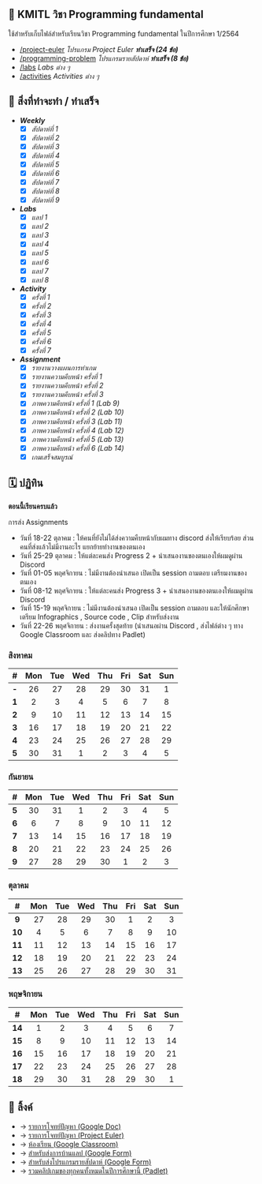 ## 📑 KMITL วิชา Programming fundamental

ใช้สำหรับเก็บไฟล์สำหรับเรียนวิชา Programming fundamental ในปีการศึกษา 1/2564

- [/project-euler](https://github.com/KornYellow/kmitl-pro-fund/tree/main/project-euler) _โปรแกรม Project Euler **ทำเสร็จ (24 ข้อ)**_
- [/programming-problem](https://github.com/KornYellow/kmitl-pro-fund/tree/main/programming-problem) _โปรแกรมรายสัปดาห์ **ทำเสร็จ (8 ข้อ)**_
- [/labs](https://github.com/KornYellow/kmitl-pro-fund/tree/main/labs) _Labs ต่าง ๆ_
- [/activities](https://github.com/KornYellow/kmitl-pro-fund/tree/main/activities) _Activities ต่าง ๆ_

## 📝 สิ่งที่ทำจะทำ / ทำเสร็จ

- **_Weekly_**
    - [x] _สัปดาห์ที่ 1_
    - [x] _สัปดาห์ที่ 2_
    - [x] _สัปดาห์ที่ 3_
    - [x] _สัปดาห์ที่ 4_
    - [x] _สัปดาห์ที่ 5_
    - [x] _สัปดาห์ที่ 6_
    - [x] _สัปดาห์ที่ 7_
    - [x] _สัปดาห์ที่ 8_
    - [x] _สัปดาห์ที่ 9_
- **_Labs_**
    - [x] _แลป 1_
    - [x] _แลป 2_
    - [x] _แลป 3_
    - [x] _แลป 4_
    - [x] _แลป 5_
    - [x] _แลป 6_
    - [x] _แลป 7_
    - [x] _แลป 8_
- **_Activity_**
    - [x] _ครั้งที่ 1_
    - [x] _ครั้งที่ 2_
    - [x] _ครั้งที่ 3_
    - [x] _ครั้งที่ 4_
    - [x] _ครั้งที่ 5_
    - [x] _ครั้งที่ 6_
    - [x] _ครั้งที่ 7_
- **_Assignment_**
    - [x] _รายงานวางแผนการทำเกม_
    - [x] _รายงานความคืบหน้า ครั้งที่ 1_
    - [x] _รายงานความคืบหน้า ครั้งที่ 2_
    - [x] _รายงานความคืบหน้า ครั้งที่ 3_
    - [x] _ภาพความคืบหน้า ครั้งที่ 1 (Lab 9)_
    - [x] _ภาพความคืบหน้า ครั้งที่ 2 (Lab 10)_
    - [x] _ภาพความคืบหน้า ครั้งที่ 3 (Lab 11)_
    - [x] _ภาพความคืบหน้า ครั้งที่ 4 (Lab 12)_
    - [x] _ภาพความคืบหน้า ครั้งที่ 5 (Lab 13)_
    - [x] _ภาพความคืบหน้า ครั้งที่ 6 (Lab 14)_
    - [x] _เกมเสร็จสมบูรณ์_

## 🗓️ ปฏิทิน

**ตอนนี้เรียนครบแล้ว**

การส่ง Assignments
- วันที่ 18-22 ตุลาคม : ให้คนที่ยังไม่ได้ส่งความคืบหน้ากับผมทาง discord ส่งให้เรียบร้อย ส่วนคนที่ส่งแล้วไม่มีงานอะไร แยกย้ายทำงานของตนเอง
- วันที่ 25-29 ตุลาคม : ให้แต่ละคนส่ง Progress 2 + นำเสนองานของตนเองให้ผมดูผ่าน Discord
- วันที่ 01-05 พฤศจิกายน : ไม่มีงานต้องนำเสนอ เปิดเป็น session ถามตอบ เตรียมงานของตนเอง
- วันที่ 08-12 พฤศจิกายน : ให้แต่ละคนส่ง Progress 3 + นำเสนองานของตนเองให้ผมดูผ่าน Discord
- วันที่ 15-19 พฤศจิกายน : ไม่มีงานต้องนำเสนอ เปิดเป็น session ถามตอบ และให้นักศึกษาเตรียม Infographics , Source code , Clip สำหรับส่งงาน
- วันที่ 22-26 พฤศจิกายน : ส่งงานครั้งสุดท้าย (นำเสนอผ่าน Discord , ส่งไฟล์ต่าง ๆ ทาง Google Classroom และ ส่งคลิปทาง Padlet)

### สิงหาคม
|   #   | Mon | Tue | Wed | Thu | Fri | Sat | Sun |
| :---: | :-: | :-: | :-: | :-: | :-: | :-: | :-: |
| **-** |  26 |  27 |  28 |  29 |  30 |  31 |   1 |
| **1** |   2 |   3 |   4 |   5 |   6 |   7 |   8 |
| **2** |   9 |  10 |  11 |  12 |  13 |  14 |  15 |
| **3** |  16 |  17 |  18 |  19 |  20 |  21 |  22 | 
| **4** |  23 |  24 |  25 |  26 |  27 |  28 |  29 |
| **5** |  30 |  31 |   1 |   2 |   3 |   4 |   5 |

### กันยายน
|   #   | Mon | Tue | Wed | Thu | Fri | Sat | Sun |
| :---: | :-: | :-: | :-: | :-: | :-: | :-: | :-: |
| **5** |  30 |  31 |   1 |   2 |   3 |   4 |   5 |
| **6** |   6 |   7 |   8 |   9 |  10 |  11 |  12 |
| **7** |  13 |  14 |  15 |  16 |  17 |  18 |  19 |
| **8** |  20 |  21 |  22 |  23 |  24 |  25 |  26 |
| **9** |  27 |  28 |  29 |  30 |   1 |   2 |   3 |

### ตุลาคม
|   #   | Mon | Tue | Wed | Thu | Fri | Sat | Sun |
| :---: | :-: | :-: | :-: | :-: | :-: | :-: | :-: |
| **9** |  27 |  28 |  29 |  30 |   1 |   2 |   3 |
| **10**|   4 |   5 |   6 |   7 |   8 |   9 |  10 |
| **11**|  11 |  12 |  13 |  14 |  15 |  16 |  17 |
| **12**|  18 |  19 |  20 |  21 |  22 |  23 |  24 |
| **13**|  25 |  26 |  27 |  28 |  29 |  30 |  31 |

### พฤษจิกายน
|   #   | Mon | Tue | Wed | Thu | Fri | Sat | Sun |
| :---: | :-: | :-: | :-: | :-: | :-: | :-: | :-: |
| **14**|   1 |   2 |   3 |   4 |   5 |   6 |   7 |
| **15**|   8 |   9 |  10 |  11 |  12 |  13 |  14 |
| **16**|  15 |  16 |  17 |  18 |  19 |  20 |  21 |
| **17**|  22 |  23 |  24 |  25 |  26 |  27 |  28 |
| **18**|  29 |  30 |  31 |  28 |  29 |  30 |   1 |

## 🔗 ลิ้งค์

- → [รายการโจทย์ปัญหา (Google Doc)](https://docs.google.com/document/d/1ZvJCqXif7hGMGWO1VD9V2Lkamiu-ZDyI9epi1ooGwUE/edit)
- → [รายการโจทย์ปัญหา (Project Euler)](https://projecteuler.net/archives)
- → [ห้องเรียน (Google Classroom)](https://classroom.google.com/u/1/c/Mzc0MjM5MzM4MjYz)
- → [สำหรับส่งการบ้านแลป (Google Form)](https://docs.google.com/forms/d/e/1FAIpQLSfYIanTtrSO82D4Xdqz-eKpMkt27btYiqaOSJsd9-t7NRDLwQ/viewform)
- → [สำหรับส่งโปรแกรมรายสัปดาห์ (Google Form)](https://docs.google.com/forms/d/e/1FAIpQLSedgCOFaN2OoBZuQZRO-5nwzDhdEFGkRkrgWfEbt3IpnSpIhw/viewform)
- → [รวมคลิปเกมของทุกคนทั้งหมดในปีการศึกษานี้ (Padlet)](https://padlet.com/thanunchai_th/umbrqixo4wbl4snn)
